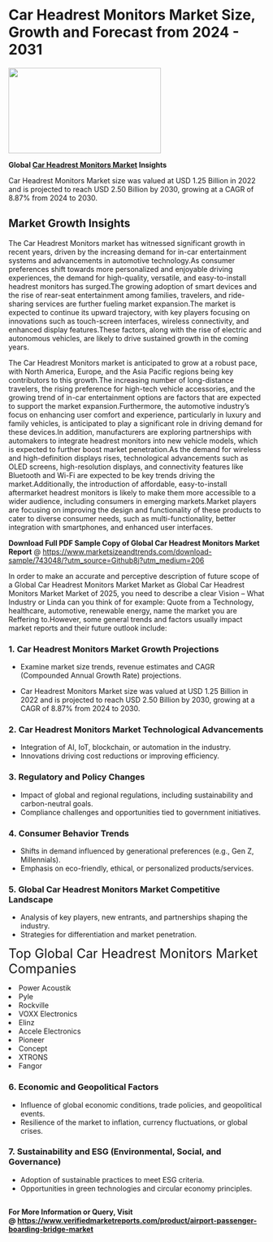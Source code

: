 <H1>Car Headrest Monitors Market Size, Growth and Forecast from 2024 - 2031</H1><img class="aligncenter size-medium wp-image-584254" src="https://thirdeyenews.in/wp-content/uploads/2024/09/Global-Market-Research-300x168.jpeg" alt="" width="300" height="168" /><p><strong>Global&nbsp;<a href="https://www.marketsizeandtrends.com/download-sample/743048/?utm_source=Github8j?utm_medium=206">Car Headrest Monitors Market</a> Insights</strong></p><p>Car Headrest Monitors Market size was valued at USD 1.25 Billion in 2022 and is projected to reach USD 2.50 Billion by 2030, growing at a CAGR of 8.87% from 2024 to 2030.</p><p><h2>Market Growth Insights</h2> <p>The Car Headrest Monitors market has witnessed significant growth in recent years, driven by the increasing demand for in-car entertainment systems and advancements in automotive technology.As consumer preferences shift towards more personalized and enjoyable driving experiences, the demand for high-quality, versatile, and easy-to-install headrest monitors has surged.The growing adoption of smart devices and the rise of rear-seat entertainment among families, travelers, and ride-sharing services are further fueling market expansion.The market is expected to continue its upward trajectory, with key players focusing on innovations such as touch-screen interfaces, wireless connectivity, and enhanced display features.These factors, along with the rise of electric and autonomous vehicles, are likely to drive sustained growth in the coming years.</p> <p>The Car Headrest Monitors market is anticipated to grow at a robust pace, with North America, Europe, and the Asia Pacific regions being key contributors to this growth.The increasing number of long-distance travelers, the rising preference for high-tech vehicle accessories, and the growing trend of in-car entertainment options are factors that are expected to support the market expansion.Furthermore, the automotive industry’s focus on enhancing user comfort and experience, particularly in luxury and family vehicles, is anticipated to play a significant role in driving demand for these devices.In addition, manufacturers are exploring partnerships with automakers to integrate headrest monitors into new vehicle models, which is expected to further boost market penetration.As the demand for wireless and high-definition displays rises, technological advancements such as OLED screens, high-resolution displays, and connectivity features like Bluetooth and Wi-Fi are expected to be key trends driving the market.Additionally, the introduction of affordable, easy-to-install aftermarket headrest monitors is likely to make them more accessible to a wider audience, including consumers in emerging markets.Market players are focusing on improving the design and functionality of these products to cater to diverse consumer needs, such as multi-functionality, better integration with smartphones, and enhanced user interfaces.<p><span class=""><strong>Download Full PDF Sample Copy of Global Car Headrest Monitors Market Report</strong> @ <a href="https://www.marketsizeandtrends.com/download-sample/743048/?utm_source=Github8j?utm_medium=206" target="_blank">https://www.marketsizeandtrends.com/download-sample/743048/?utm_source=Github8j?utm_medium=206</a></span></p><p>In order to make an accurate and perceptive description of future scope of a Global&nbsp;Car Headrest Monitors Market Market as Global&nbsp;Car Headrest Monitors Market Market of 2025, you need to describe a clear Vision &ndash; What Industry or Linda can you think of for example: Quote from a Technology, healthcare, automotive, renewable energy, name the market you are Reffering to.However, some general trends and factors usually impact market reports and their future outlook include:</p><h3>1.&nbsp;<strong>Car Headrest Monitors Market Growth Projections</strong></h3><ul><li>Examine market size trends, revenue estimates and CAGR (Compounded Annual Growth Rate) projections.</li><li><p>Car Headrest Monitors Market size was valued at USD 1.25 Billion in 2022 and is projected to reach USD 2.50 Billion by 2030, growing at a CAGR of 8.87% from 2024 to 2030.</p></li></ul><h3>2.&nbsp;<strong>Car Headrest Monitors Market Technological Advancements</strong></h3><ul><li>Integration of AI, IoT, blockchain, or automation in the industry.</li><li>Innovations driving cost reductions or improving efficiency.</li></ul><h3>3.&nbsp;<strong>Regulatory and Policy Changes</strong></h3><ul><li>Impact of global and regional regulations, including sustainability and carbon-neutral goals.</li><li>Compliance challenges and opportunities tied to government initiatives.</li></ul><h3>4.&nbsp;<strong>Consumer Behavior Trends</strong></h3><ul><li>Shifts in demand influenced by generational preferences (e.g., Gen Z, Millennials).</li><li>Emphasis on eco-friendly, ethical, or personalized products/services.</li></ul><h3>5.&nbsp;<strong>Global Car Headrest Monitors Market Competitive Landscape</strong></h3><ul><li>Analysis of key players, new entrants, and partnerships shaping the industry.</li><li>Strategies for differentiation and market penetration.</li></ul><p data-pm-slice="1 1 []"><span style="color: inherit; font-family: inherit; font-size: 25px;">Top Global Car Headrest Monitors Market Companies</span></p><div class="" data-test-id=""><p><li>Power Acoustik</li><li> Pyle</li><li> Rockville</li><li> VOXX Electronics</li><li> Elinz</li><li> Accele Electronics</li><li> Pioneer</li><li> Concept</li><li> XTRONS</li><li> Fangor</li></p></div><h3>6.&nbsp;<strong>Economic and Geopolitical Factors</strong></h3><ul><li>Influence of global economic conditions, trade policies, and geopolitical events.</li><li>Resilience of the market to inflation, currency fluctuations, or global crises.</li></ul><h3>7.&nbsp;<strong>Sustainability and ESG (Environmental, Social, and Governance)</strong></h3><ul><li>Adoption of sustainable practices to meet ESG criteria.</li><li>Opportunities in green technologies and circular economy principles.</li></ul><h2><strong style="font-size: 14px;">For More Information or Query, Visit @&nbsp;</strong><a style="background-color: #ffffff; font-size: 14px;" href="https://www.marketsizeandtrends.com/report/car-headrest-monitors-market/" target="_blank">https://www.verifiedmarketreports.com/product/airport-passenger-boarding-bridge-market</a></h2>